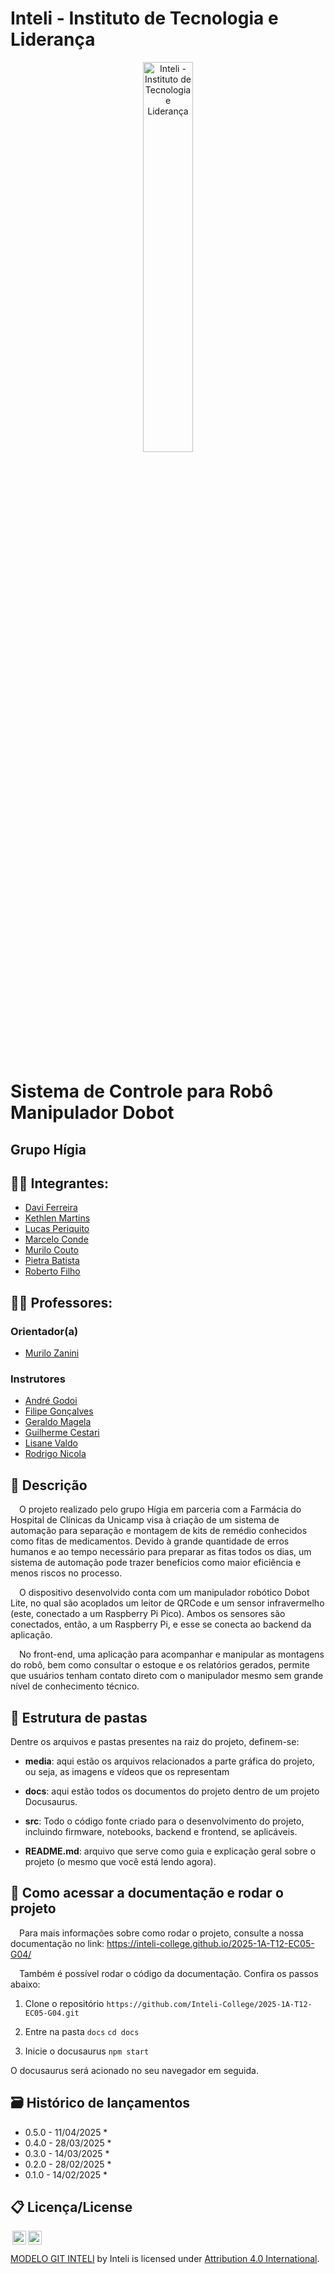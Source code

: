 # Inteli - Instituto de Tecnologia e Liderança 

<p align="center">
<a href= "https://www.inteli.edu.br/"><img src="assets/inteli.png" alt="Inteli - Instituto de Tecnologia e Liderança" border="0" width=40% height=40%></a>
</p>

<br>

# Sistema de Controle para Robô Manipulador Dobot

## Grupo Hígia

## 👨‍🎓 Integrantes: 
- <a href="https://www.linkedin.com/in/fernando-tavares-bertholdo/">Davi Ferreira</a>
- <a href="https://www.linkedin.com/in/kethlenmartins/">Kethlen Martins</a> 
- <a href="https://www.linkedin.com/in/lucas-periquito-costa/">Lucas Periquito</a> 
- <a href="https://www.linkedin.com/in/marcelo-c-3257702bb/">Marcelo Conde</a> 
- <a href="https://www.linkedin.com/in/murilo-couto-oliveira/">Murilo Couto</a> 
- <a href="https://www.linkedin.com/in/pietra-batista-9096642ba/">Pietra Batista</a>
- <a href="https://www.linkedin.com/in/roberto-dbf/">Roberto Filho</a>

## 👩‍🏫 Professores:
### Orientador(a) 
- <a href="https://www.linkedin.com/in/murilo-zanini-de-carvalho-0980415b/">Murilo Zanini</a>
### Instrutores
- <a href="https://www.linkedin.com/in/andregodoichiovato/">André Godoi</a>
- <a href="https://www.linkedin.com/in/filipe-gonçalves-08a55015b/">Filipe Gonçalves</a> 
- <a href="https://www.linkedin.com/in/geraldo-magela-severino-vasconcelos-22b1b220/">Geraldo Magela</a>
- <a href="https://www.linkedin.com/in/gui-cestari/">Guilherme Cestari</a>
- <a href="https://www.linkedin.com/in/lisane-valdo/">Lisane Valdo</a> 
- <a href="https://www.linkedin.com/in/rodrigo-mangoni-nicola-537027158/">Rodrigo Nicola</a> 

## 📜 Descrição

&emsp;O projeto realizado pelo grupo Hígia em parceria com a Farmácia do Hospital de Clínicas da Unicamp visa à criação de um sistema de automação para separação e montagem de kits de remédio conhecidos como fitas de medicamentos. Devido à grande quantidade de erros humanos e ao tempo necessário para preparar as fitas todos os dias, um sistema de automação pode trazer benefícios como maior eficiência e menos riscos no processo.

&emsp;O dispositivo desenvolvido conta com um manipulador robótico Dobot Lite, no qual são acoplados um leitor de QRCode e um sensor infravermelho (este, conectado a um Raspberry Pi Pico). Ambos os sensores são conectados, então, a um Raspberry Pi, e esse se conecta ao backend da aplicação.

&emsp;No front-end, uma aplicação para acompanhar e manipular as montagens do robô, bem como consultar o estoque e os relatórios gerados, permite que usuários tenham contato direto com o manipulador mesmo sem grande nível de conhecimento técnico.

## 📁 Estrutura de pastas

Dentre os arquivos e pastas presentes na raiz do projeto, definem-se:

- <b>media</b>: aqui estão os arquivos relacionados a parte gráfica do projeto, ou seja, as imagens e vídeos que os representam

- <b>docs</b>: aqui estão todos os documentos do projeto dentro de um projeto Docusaurus.

- <b>src</b>: Todo o código fonte criado para o desenvolvimento do projeto, incluindo firmware, notebooks, backend e frontend, se aplicáveis.

- <b>README.md</b>: arquivo que serve como guia e explicação geral sobre o projeto (o mesmo que você está lendo agora).

## 🔧 Como acessar a documentação e rodar o projeto

&emsp;Para mais informações sobre como rodar o projeto, consulte a nossa documentação no link: https://inteli-college.github.io/2025-1A-T12-EC05-G04/

&emsp;Também é possível rodar o código da documentação. Confira os passos abaixo:

1. Clone o repositório
```https://github.com/Inteli-College/2025-1A-T12-EC05-G04.git```

2. Entre na pasta `docs`
```cd docs```

3. Inicie o docusaurus
```npm start```

O docusaurus será acionado no seu navegador em seguida.

## 🗃 Histórico de lançamentos

* 0.5.0 - 11/04/2025
    * 
* 0.4.0 - 28/03/2025
    * 
* 0.3.0 - 14/03/2025
    * 
* 0.2.0 - 28/02/2025
    * 
* 0.1.0 - 14/02/2025
    *

## 📋 Licença/License

<img style="height:22px!important;margin-left:3px;vertical-align:text-bottom;" src="https://mirrors.creativecommons.org/presskit/icons/cc.svg?ref=chooser-v1"><img style="height:22px!important;margin-left:3px;vertical-align:text-bottom;" src="https://mirrors.creativecommons.org/presskit/icons/by.svg?ref=chooser-v1"><p xmlns:cc="http://creativecommons.org/ns#" xmlns:dct="http://purl.org/dc/terms/"><a property="dct:title" rel="cc:attributionURL" href="https://github.dev/Intelihub/Template_M3">MODELO GIT INTELI</a> by Inteli is licensed under <a href="http://creativecommons.org/licenses/by/4.0/?ref=chooser-v1" target="_blank" rel="license noopener noreferrer" style="display:inline-block;">Attribution 4.0 International</a>.</p>

